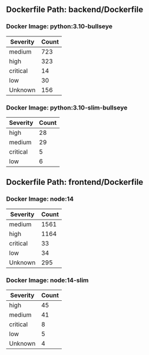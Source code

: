 ## Dockerfile Path: backend/Dockerfile

### Docker Image: python:3.10-bullseye
| Severity | Count |
|----------|-------|
| medium | 723 |
| high | 323 |
| critical | 14 |
| low | 30 |
| Unknown | 156 |

### Docker Image: python:3.10-slim-bullseye
| Severity | Count |
|----------|-------|
| high | 28 |
| medium | 29 |
| critical | 5 |
| low | 6 |


## Dockerfile Path: frontend/Dockerfile

### Docker Image: node:14
| Severity | Count |
|----------|-------|
| medium | 1561 |
| high | 1164 |
| critical | 33 |
| low | 34 |
| Unknown | 295 |

### Docker Image: node:14-slim
| Severity | Count |
|----------|-------|
| high | 45 |
| medium | 41 |
| critical | 8 |
| low | 5 |
| Unknown | 4 |